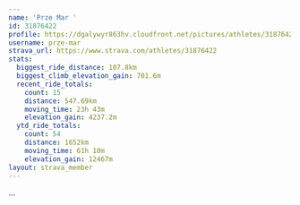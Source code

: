 ```yaml
---
name: 'Prze Mar '
id: 31876422
profile: https://dgalywyr863hv.cloudfront.net/pictures/athletes/31876422/22548952/2/large.jpg
username: prze-mar
strava_url: https://www.strava.com/athletes/31876422
stats:
  biggest_ride_distance: 107.8km
  biggest_climb_elevation_gain: 701.6m
  recent_ride_totals:
    count: 15
    distance: 547.69km
    moving_time: 23h 43m
    elevation_gain: 4237.2m
  ytd_ride_totals:
    count: 54
    distance: 1652km
    moving_time: 61h 10m
    elevation_gain: 12467m
layout: strava_member
--- 
```

...
